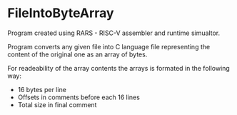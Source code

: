 # FileIntoByteArray

Program created using RARS - RISC-V assembler and runtime simualtor.

Program converts any given file into C language file representing the content of the original one as an array of bytes.

For readeability of the array contents the arrays is formated in the following way:
  - 16 bytes per line
  - Offsets in comments before each 16 lines
  - Total size in final comment
